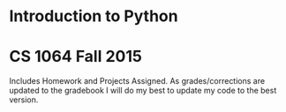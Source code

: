 # Introduction to Python 
# CS 1064 Fall 2015
Includes Homework and Projects Assigned. As grades/corrections are updated to the gradebook I will do my best to update my code to the best version. 
